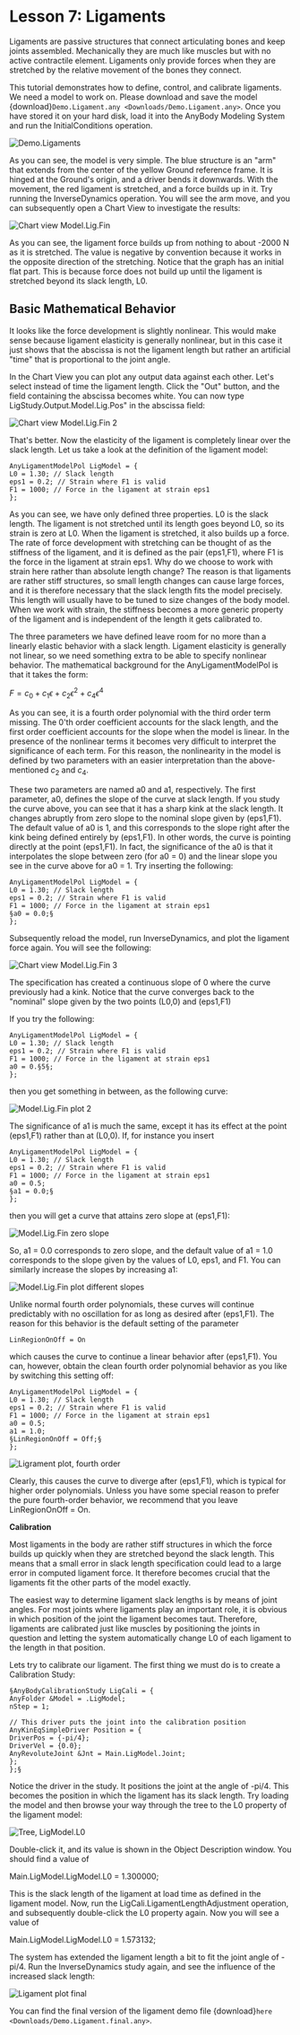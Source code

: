 # Lesson 7: Ligaments

Ligaments are passive structures that connect articulating bones and
keep joints assembled. Mechanically they are much like muscles but with
no active contractile element. Ligaments only provide forces when they
are stretched by the relative movement of the bones they connect.

This tutorial demonstrates how to define, control, and calibrate
ligaments. We need a model to work on. Please download and save the
model {download}`Demo.Ligament.any <Downloads/Demo.Ligament.any>`. Once you
have stored it on your hard disk, load it into the AnyBody Modeling
System and run the InitialConditions operation.

![Demo.Ligaments](_static/lesson7/image1.png)

As you can see, the model is very simple. The blue structure is an "arm"
that extends from the center of the yellow Ground reference frame. It is
hinged at the Ground's origin, and a driver bends it downwards. With the
movement, the red ligament is stretched, and a force builds up in it.
Try running the InverseDynamics operation. You will see the arm
move, and you can subsequently open a Chart View to investigate the
results:

![Chart view Model.Lig.Fin](_static/lesson7/image2.gif)

As you can see, the ligament force builds up from nothing to about -2000
N as it is stretched. The value is negative by convention because it
works in the opposite direction of the stretching. Notice that the graph
has an initial flat part. This is because force does not build up
until the ligament is stretched beyond its slack length, L0.

## Basic Mathematical Behavior

It looks like the force development is slightly nonlinear. This would
make sense because ligament elasticity is generally nonlinear, but in
this case it just shows that the abscissa is not the ligament length but
rather an artificial "time" that is proportional to the joint angle.

In the Chart View you can plot any output data against each other. Let's
select instead of time the ligament length. Click the "Out" button, and
the field containing the abscissa becomes white. You can now type
LigStudy.Output.Model.Lig.Pos" in the abscissa field:

![Chart view Model.Lig.Fin 2](_static/lesson7/image3.gif)

That's better. Now the elasticity of the ligament is completely linear
over the slack length. Let us take a look at the definition of the
ligament model:

```AnyScriptDoc
AnyLigamentModelPol LigModel = {
L0 = 1.30; // Slack length
eps1 = 0.2; // Strain where F1 is valid
F1 = 1000; // Force in the ligament at strain eps1
};
```

As you can see, we have only defined three properties. L0 is the slack
length. The ligament is not stretched until its length goes beyond L0,
so its strain is zero at L0. When the ligament is stretched, it also
builds up a force. The rate of force development with stretching can be
thought of as the stiffness of the ligament, and it is defined as the
pair (eps1,F1), where F1 is the force in the ligament at strain eps1.
Why do we choose to work with strain here rather than absolute length
change? The reason is that ligaments are rather stiff structures, so
small length changes can cause large forces, and it is therefore
necessary that the slack length fits the model precisely. This length
will usually have to be tuned to size changes of the body model. When we
work with strain, the stiffness becomes a more generic property of the
ligament and is independent of the length it gets calibrated to.

The three parameters we have defined leave room for no more than a
linearly elastic behavior with a slack length. Ligament elasticity is
generally not linear, so we need something extra to be able to specify
nonlinear behavior. The mathematical background for the
AnyLigamentModelPol is that it takes the form:

$F = c_0 + c_1 \epsilon + c_2 \epsilon^2 + c_4 \epsilon^4$

As you can see, it is a fourth order polynomial with the third order
term missing. The 0'th order coefficient accounts for the slack length,
and the first order coefficient accounts for the slope when the model is
linear. In the
presence of the nonlinear terms it becomes very difficult to interpret
the significance of each term. For this reason, the nonlinearity in the
model is defined by two parameters with an easier interpretation than
the above-mentioned $c_2$ and $c_4$.

These two parameters are named a0 and a1, respectively. The first
parameter, a0, defines the slope of the curve at slack length. If you
study the curve above, you can see that it has a sharp kink at the slack
length. It changes abruptly from zero slope to the nominal slope given
by (eps1,F1). The default value of a0 is 1, and this corresponds to the
slope right after the kink being defined entirely by (eps1,F1). In other
words, the curve is pointing directly at the point (eps1,F1). In fact,
the significance of the a0 is that it interpolates the slope between
zero (for a0 = 0) and the linear slope you see in the curve above for a0
= 1. Try inserting the following:

```AnyScriptDoc
AnyLigamentModelPol LigModel = {
L0 = 1.30; // Slack length
eps1 = 0.2; // Strain where F1 is valid
F1 = 1000; // Force in the ligament at strain eps1
§a0 = 0.0;§
};
```

Subsequently reload the model, run InverseDynamics, and plot
the ligament force again. You will see the following:

![Chart view Model.Lig.Fin 3](_static/lesson7/image5.gif)

The specification has created a continuous slope of 0 where the curve
previously had a kink. Notice that the curve converges back to the
"nominal" slope given by the two points (L0,0) and (eps1,F1)

If you try the following:

```AnyScriptDoc
AnyLigamentModelPol LigModel = {
L0 = 1.30; // Slack length
eps1 = 0.2; // Strain where F1 is valid
F1 = 1000; // Force in the ligament at strain eps1
a0 = 0.§5§;
};
```

then you get something in between, as the following curve:

![Model.Lig.Fin plot 2](_static/lesson7/image6.png)

The significance of a1 is much the same, except it has its effect at the
point (eps1,F1) rather than at (L0,0). If, for instance you insert

```AnyScriptDoc
AnyLigamentModelPol LigModel = {
L0 = 1.30; // Slack length
eps1 = 0.2; // Strain where F1 is valid
F1 = 1000; // Force in the ligament at strain eps1
a0 = 0.5;
§a1 = 0.0;§
};
```

then you will get a curve that attains zero slope at (eps1,F1):

![Model.Lig.Fin zero slope](_static/lesson7/image7.png)

So, a1 = 0.0 corresponds to zero slope, and the default value of a1 =
1.0 corresponds to the slope given by the values of L0, eps1, and F1.
You can similarly increase the slopes by increasing a1:

![Model.Lig.Fin plot different slopes](_static/lesson7/image8.png)

Unlike normal fourth order polynomials, these curves will continue
predictably with no oscillation for as long as desired after (eps1,F1).
The reason for this behavior is the default setting of the parameter

```AnyScriptDoc
LinRegionOnOff = On
```

which causes the curve to continue a linear behavior after (eps1,F1).
You can, however, obtain the clean fourth order polynomial behavior as
you like by switching this setting off:

```AnyScriptDoc
AnyLigamentModelPol LigModel = {
L0 = 1.30; // Slack length
eps1 = 0.2; // Strain where F1 is valid
F1 = 1000; // Force in the ligament at strain eps1
a0 = 0.5;
a1 = 1.0;
§LinRegionOnOff = Off;§
};
```

![Ligrament plot, fourth order](_static/lesson7/image9.png)

Clearly, this causes the curve to diverge after (eps1,F1), which is
typical for higher order polynomials. Unless you have some special reason
to prefer the pure fourth-order behavior, we recommend that you leave
LinRegionOnOff = On.

**Calibration**

Most ligaments in the body are rather stiff structures in which the
force builds up quickly when they are stretched beyond the slack length.
This means that a small error in slack length specification could lead
to a large error in computed ligament force. It therefore becomes
crucial that the ligaments fit the other parts of the model exactly.

The easiest way to determine ligament slack lengths is by means of joint
angles. For most joints where ligaments play an important role, it is
obvious in which position of the joint the ligament becomes taut.
Therefore, ligaments are calibrated just like muscles by positioning the
joints in question and letting the system automatically change L0 of
each ligament to the length in that position.

Lets try to calibrate our ligament. The first thing we must do is to
create a Calibration Study:

```AnyScriptDoc
§AnyBodyCalibrationStudy LigCali = {
AnyFolder &Model = .LigModel;
nStep = 1;

// This driver puts the joint into the calibration position
AnyKinEqSimpleDriver Position = {
DriverPos = {-pi/4};
DriverVel = {0.0};
AnyRevoluteJoint &Jnt = Main.LigModel.Joint;
};
};§
```

Notice the driver in the study. It positions the joint at the angle of
-pi/4. This becomes the position in which the ligament has its slack
length. Try loading the model and then browse your way through the tree
to the L0 property of the ligament model:

![Tree, LigModel.L0](_static/lesson7/image10.png)

Double-click it, and its value is shown in the Object Description
window. You should find a value of

Main.LigModel.LigModel.L0 = 1.300000;

This is the slack length of the ligament at load time as defined in the
ligament model. Now, run the LigCali.LigamentLengthAdjustment operation,
and subsequently double-click the L0 property again. Now you will see a
value of

Main.LigModel.LigModel.L0 = 1.573132;

The system has extended the ligament length a bit to fit the joint angle
of -pi/4. Run the InverseDynamics study again, and see the
influence of the increased slack length:

![Ligament plot final](_static/lesson7/image11.png)

You can find the final version of the ligament demo file
{download}`here <Downloads/Demo.Ligament.final.any>`.
